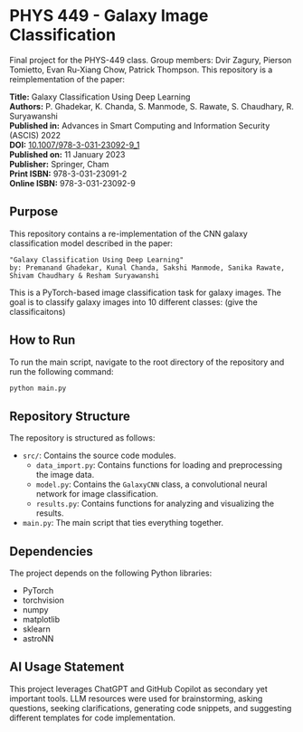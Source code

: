 # PHYS 449 - Galaxy Image Classification
Final project for the PHYS-449 class.
Group members: Dvir Zagury, Pierson Tomietto, Evan Ru-Xiang Chow, Patrick Thompson.
This repository is a reimplementation of the paper:

**Title:** Galaxy Classification Using Deep Learning  
**Authors:** P. Ghadekar, K. Chanda, S. Manmode, S. Rawate, S. Chaudhary, R. Suryawanshi  
**Published in:** Advances in Smart Computing and Information Security (ASCIS) 2022  
**DOI:** [10.1007/978-3-031-23092-9_1](https://doi.org/10.1007/978-3-031-23092-9_1)  
**Published on:** 11 January 2023  
**Publisher:** Springer, Cham  
**Print ISBN:** 978-3-031-23091-2  
**Online ISBN:** 978-3-031-23092-9


## Purpose
This repository contains a re-implementation of the CNN galaxy classification model described in the paper:

    "Galaxy Classification Using Deep Learning"
    by: Premanand Ghadekar, Kunal Chanda, Sakshi Manmode, Sanika Rawate, Shivam Chaudhary & Resham Suryawanshi 

This is a PyTorch-based image classification task for galaxy images. 
The goal is to classify galaxy images into 10 different classes: (give the classificaitons)

## How to Run
To run the main script, navigate to the root directory of the repository and run the following command:

```sh
python main.py
```

## Repository Structure
The repository is structured as follows:
- `src/`: Contains the source code modules.
  - `data_import.py`: Contains functions for loading and preprocessing the image data.
  - `model.py`: Contains the `GalaxyCNN` class, a convolutional neural network for image classification.
  - `results.py`: Contains functions for analyzing and visualizing the results.
- `main.py`: The main script that ties everything together.

## Dependencies
The project depends on the following Python libraries:
- PyTorch
- torchvision
- numpy
- matplotlib
- sklearn
- astroNN

## AI Usage Statement
This project leverages ChatGPT and GitHub Copilot as secondary yet important tools.
LLM resources were used for brainstorming, asking questions, seeking clarifications, generating code snippets, and suggesting different templates for code implementation.